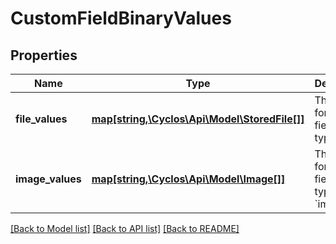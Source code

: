 # CustomFieldBinaryValues

## Properties
Name | Type | Description | Notes
------------ | ------------- | ------------- | -------------
**file_values** | [**map[string,\Cyclos\Api\Model\StoredFile[]]**](array.md) | The values for custom fields of type &#x60;file&#x60; | [optional] 
**image_values** | [**map[string,\Cyclos\Api\Model\Image[]]**](array.md) | The values for custom fields of type &#x60;image&#x60; | [optional] 

[[Back to Model list]](../../README.md#documentation-for-models) [[Back to API list]](../../README.md#documentation-for-api-endpoints) [[Back to README]](../../README.md)

